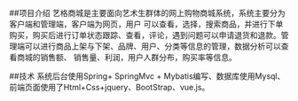 ##项目介绍
艺格商城是主要面向艺术生群体的网上购物商城系统，系统主要分为客户端和管理端，客户端为网页，用户 可以查看，选择，搜索商品，并进行下单购买，购买后进行订单状态跟踪、查看，评论，遇到问题可以申请退货和退款。管理端可以进行商品上架与下架、品牌、用户、分类等信息的管理，数据分析可以查看商城的销售额、 销售量、利润，用户人群分布，购买率等信息。

##技术
系统后台使用Spring+ SpringMvc + Mybatis编写、数据库使用Mysql、前端页面使用了Html+Css+jquery、BootStrap、vue.js。 
